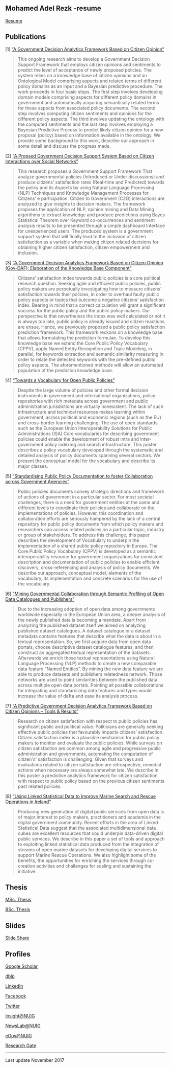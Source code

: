 ## Mohamed Adel Rezk -resume

[Resume](Rezk-resume.pdf)

Publications
----

[1] [“A Government Decision Analytics Framework Based on Citizen Opinion”](http://dl.acm.org/citation.cfm?id=2910093&CFID=799242938&CFTOKEN=37955034)

<p align="justify">

> This ongoing research aims to develop a Government Decision Support Framework that employs citizen opinions and sentiments to predict the level of acceptance of newly proposed policies. The system relies on a knowledge base of citizen opinions and an Ontological Model comprising aspects and related terms of different policy domains as an input and a Bayesian predictive procedure. The work proceeds in four basic steps. The first step involves developing domain models comprising aspects for different policy domains in government and automatically acquiring semantically related terms for these aspects from associated policy documents. The second step involves computing citizen sentiments and opinions for the different policy aspects. The third involves updating the ontology with the computed sentiments and the last step involves employing a Bayesian Predictive Process to predict likely citizen opinion for a new proposal (policy) based on information available in the ontology. We provide some background to this work, describe our approach in some detail and discuss the progress made.

</p>


[2] [“A Propsed Government Decision Support System Based on Citizen Interactions over Social Networks”](/publications/A%20Propsed%20Government%20Decision%20Support%20System%20Based%20on%20Citizen%20Interactions%20over%20Social%20Networks.pdf)

> This research proposes a Government Support Framework That analyze governmental policies (Introduced or Under discussions) and produce citizens’ satisfaction rates (Real-time and Predicted) towards the policy and its Aspects by using Natural Language Processing (NLP) Techniques and Knowledge Management Processes for Citizens’ e participation. Citizen to Government (C2G) interactions are analyzed to give insights to decision makers. The framework proposes the application of NLP, opinion mining and Data Mining algorithms to extract knowledge and produce predictions using Bayes Statistical Theorem over Keyword co-occurrences and sentiment analysis results to be presented through a simple dashboard Interface for unexperienced users. The produced system is a government support system that will finally lead to the inclusion of citizen satisfaction as a variable when making citizen related decisions for obtaining higher citizen satisfaction, citizen empowerment and inclusion.

[3] [“A Government Decision Analytics Framework Based on Citizen Opinion (Gov-DAF): Elaboration of the Knowledge Base Component”](/publications/Mohamed-Adel-gov-daf.pdf)

>Citizens’ satisfaction index towards public policies is a core political research question. Seeking agile and efficient public policies, public policy makers are perpetually investigating how to measure citizens’ satisfaction towards their policies, in order to overhaul faulty public policy aspects or topics that outcome a negative citizens’ satisfaction index. Bearing in mind that a correct calculation will grant a significant success for the public policy and the public policy makers. Our perspective is that nevertheless the index was well calculated or not it is always too late, public policy is already issued and citizen reactions are ensue. Hence, we previously proposed a public policy satisfaction prediction framework. This framework reckons on a knowledge base that allows formulating the prediction formulae. To develop this knowledge base we extend the Core Public Policy Vocabulary (CPPV), apply Named Entity Recognition and Topic Modeling, in parallel, for keywords extraction and semantic similarity measuring in order to relate the detected keywords with the pre-defined public policy aspects. The aforementioned methods will allow an automated population of the prediction knowledge base.


[4] [“Towards a Vocabulary for Open Public Policies”](http://dl.acm.org/citation.cfm?id=3047366)

>Despite the large volume of policies and other formal decision instruments in government and international organizations, policy repositories with rich metadata across government and public administration jurisdictions are virtually nonexistent. The lack of such infrastructure and technical resources makes learning within government, across political and economic regions (such as the EU) and cross-border learning challenging. The use of open standards such as the European Union Interoperability Solutions for Public Administrations (ISA) Core vocabularies for describing government policies could enable the development of robust intra and inter-government policy indexing and search infrastructure. This poster describes a policy vocabulary developed through the systematic and detailed analysis of policy documents spanning several sectors. We present the conceptual model for the vocabulary and describe its major classes.

[5] [“Standardising Public Policy Documentation to foster Collaboration across Government Agencies”](https://link.springer.com/chapter/10.1007%2F978-3-319-65151-4_42)

>Public policies documents convey strategic directions and framework of actions of government in a particular sector. For most societal challenges, there is a need for government entities at the same and different levels to coordinate their policies and collaborate on the implementations of policies. However, this coordination and collaboration efforts are seriously hampered by the lack of a central repository for public policy documents from which policy makers and researchers can access related policies on a particular topic, industry or group of stakeholders. To address this challenge, this paper describes the development of Vocabulary to underpin the implementation of a shared public policy repository in Europe. The Core Public Policy Vocabulary (CPPV) is developed as a semantic interoperability resource for government organizations for consistent description and documentation of public policies to enable efficient discovery, cross-referencing and analysis of policy documents. We describe our approach, conceptual model, elements of the vocabulary, its implementation and concrete scenarios for the use of the vocabulary.

[6] [“Mining Governmental Collaboration through Semantic Profiling of Open Data Catalogues and Publishers”](https://link.springer.com/chapter/10.1007%2F978-3-319-65151-4_24)

>Due to the increasing adoption of open data among governments worldwide especially in the European Union area, a deeper analysis of the newly published data is becoming a mandate. Apart from analyzing the published dataset itself we aimed on analyzing published dataset catalogues. A dataset catalogue or a dataset metadata contains features that describe what the data is about in a textual representation. So, we first acquire data from open data portals, choose descriptive dataset catalogue features, and then construct an aggregated textual representation of the datasets. Afterwards we enrich those textual representations using Natural Language Processing (NLP) methods to create a new comparable data feature “Named Entities”. By mining the new data feature we are able to produce datasets and publishers relatedness network. Those networks are used to point similarities between the published data across multiple open data portals. Pointing all possible collaborations for integrating and standardizing data features and types would increase the value of da1ta and ease its analysis process.

[7] [“A Predictive Government Decision Analytics Framework Based on Citizen Opinions – Tools & Results”](http://www.icegov.org/)

>Research on citizen satisfaction with respect to public policies has significant public and political value. Politicians are generally seeking effective public policies that favourably impacts citizens’ satisfaction. Citizen satisfaction index is a plausible mechanism for public policy makers to monitor and evaluate the public policies. While surveys on citizen satisfaction are common among agile and progressive public administration and governments, automating the computation of citizen's’ satisfaction is challenging. Given that surveys and evaluations related to citizen satisfaction are retrospective, remedial actions when necessary are always somewhat late. We describe in this poster a predictive analytics framework for citizen satisfaction with respect to public policy based on the previous citizen sentiments past related policies.

[8] [“Using Linked Statistical Data to Improve Marine Search and Rescue Operations in Ireland”](http://www.icegov.org/)

>Producing new generation of digital public services from open data is of major interest to policy makers, practitioners and academia in the digital government community. Recent efforts in the area of Linked Statistical Data suggest that the associated multidimensional data cubes are excellent resources that could underpin data-driven digital public services. We describe in this paper a set of tools and approach to exploiting linked statistical data produced from the integration of streams of open marine datasets for developing digital services to support Marine Rescue Operations. We also highlight some of the benefits, the opportunities for enriching the services through co-creation activities and challenges for scaling and sustaining the initiative.


Thesis
----

[MSc. Thesis](/publications/MSc_Dissertation_MohamedAdel_Final_August2017.pdf)

[BSc. Thesis](/publications/Graduation_Project_Book_May2010.pdf)

Slides
---
[Slide Share](https://www.slideshare.net/MohamedAdelRezk)

Profiles
---
[Google Scholar](https://scholar.google.com/citations?user=cpBkEfsAAAAJ)

[dblp](http://dblp.uni-trier.de/pers/hd/r/Rezk:Mohamed_Adel)

[LinkedIn](https://www.linkedin.com/in/mohamed-adel-rezk-544a5788)

[Facebook](https://www.facebook.com/mohamed.adel.rizk)

[Twitter](https://twitter.com/MohamedAdelRezk)

[Insight@NUIG](https://www.insight-centre.org/users/mohamed-adel)

[NewsLab@NUIG](http://newslab.insight-centre.org/team/mohamed/)

[eGov@NUIG]()

[Research Gate](https://www.researchgate.net/profile/Mohamed_Rezk5)

----
Last update November 2017
